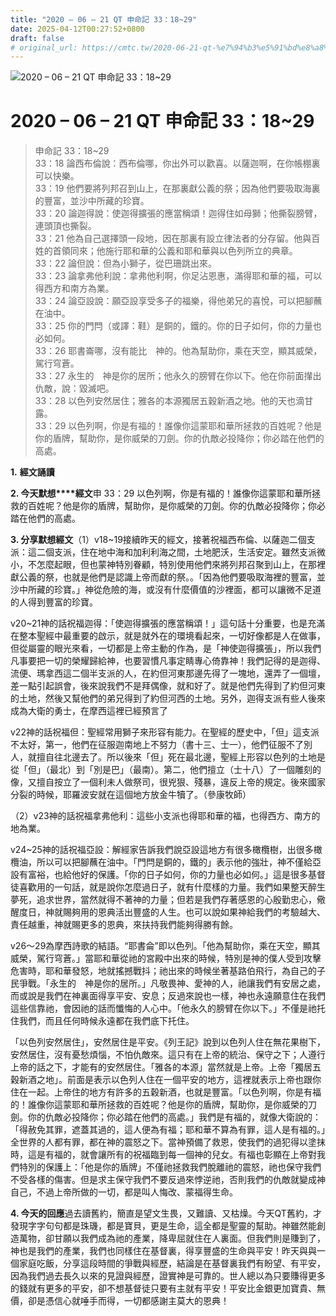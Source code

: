 ```yaml
---
title: "2020 – 06 – 21 QT 申命記 33：18~29"
date: 2025-04-12T00:27:52+0800
draft: false
# original_url: https://cmtc.tw/2020-06-21-qt-%e7%94%b3%e5%91%bd%e8%a8%98-33%ef%bc%9a1829
---
```


![2020 – 06 – 21 QT 申命記 33：18~29](/images/qt.jpg   "2020 – 06 – 21 QT 申命記 33：18~29")

# 2020 – 06 – 21 QT 申命記 33：18~29

> 申命記 33：18~29  
> 33：18 論西布倫說：西布倫哪，你出外可以歡喜。以薩迦啊，在你帳棚裏可以快樂。  
> 33：19 他們要將列邦召到山上，在那裏獻公義的祭；因為他們要吸取海裏的豐富，並沙中所藏的珍寶。  
> 33：20 論迦得說：使迦得擴張的應當稱頌！迦得住如母獅；他撕裂膀臂，連頭頂也撕裂。  
> 33：21 他為自己選擇頭一段地，因在那裏有設立律法者的分存留。他與百姓的首領同來；他施行耶和華的公義和耶和華與以色列所立的典章。  
> 33：22 論但說：但為小獅子，從巴珊跳出來。  
> 33：23 論拿弗他利說：拿弗他利啊，你足沾恩惠，滿得耶和華的福，可以得西方和南方為業。  
> 33：24 論亞設說：願亞設享受多子的福樂，得他弟兄的喜悅，可以把腳蘸在油中。  
> 33：25 你的門閂（或譯：鞋）是銅的，鐵的。你的日子如何，你的力量也必如何。  
> 33：26 耶書崙哪，沒有能比　神的。他為幫助你，乘在天空，顯其威榮，駕行穹蒼。  
> 33：27 永生的　神是你的居所；他永久的膀臂在你以下。他在你前面攆出仇敵，說：毀滅吧。  
> 33：28 以色列安然居住；雅各的本源獨居五穀新酒之地。他的天也滴甘露。  
> 33：29 以色列啊，你是有福的！誰像你這蒙耶和華所拯救的百姓呢？他是你的盾牌，幫助你，是你威榮的刀劍。你的仇敵必投降你；你必踏在他們的高處。

**1.** **經文誦讀**

**2. 今天默想****經文**申 33：29 以色列啊，你是有福的！誰像你這蒙耶和華所拯救的百姓呢？他是你的盾牌，幫助你，是你威榮的刀劍。你的仇敵必投降你；你必踏在他們的高處。

**3. 分享默想經文**（1）v18~19接續昨天的經文，接著祝福西布倫、以薩迦二個支派：這二個支派，住在地中海和加利利海之間，土地肥沃，生活安定。雖然支派微小，不怎麼起眼，但也蒙神特別眷顧，特別使用他們來將列邦召聚到山上，在那裡獻公義的祭，也就是他們是認識上帝而獻的祭。。「因為他們要吸取海裡的豐富，並沙中所藏的珍寶。」神從危險的海，或沒有什麼價值的沙裡面，都可以讓微不足道的人得到豐富的珍寶。

v20~21神的話祝福迦得：「使迦得擴張的應當稱頌！」這句話十分重要，也是充滿在整本聖經中最重要的啟示，就是就外在的環境看起來，一切好像都是人在做事，但從屬靈的眼光來看，一切都是上帝主動的作為，是「神使迦得擴張」，所以我們凡事要把一切的榮耀歸給神，也要習慣凡事定睛專心倚靠神！我們記得的是迦得、流便、瑪拿西這二個半支派的人，在約但河東那邊先得了一塊地，還弄了一個壇，差一點引起誤會，後來說我們不是拜偶像，就和好了。就是他們先得到了約但河東的土地，然後又幫他們的弟兄得到了約但河西的土地。另外，迦得支派有些人後來成為大衛的勇士，在摩西這裡已經預言了

v22神的話祝福但：聖經常用獅子來形容有能力。在聖經的歷史中，「但」這支派不太好，第一，他們在征服迦南地上不努力（書十三、士一），他們征服不了別人，就擅自往北邊去了。所以後來「但」死在最北邊，聖經上形容以色列的土地是從「但」（最北）到「別是巴」（最南）。第二，他們擅立（士十八）了一個雕刻的像，又擅自按立了一個利未人做祭司，很兇狠、殘暴，違反上帝的規定。後來國家分裂的時候，耶羅波安就在這個地方放金牛犢了。（參康牧師）

（2）v23神的話祝福拿弗他利：這些小支派也得耶和華的福，也得西方、南方的地為業。

v24~25神的話祝福亞設：解經家告訴我們說亞設這地方有很多橄欖樹，出很多橄欖油，所以可以把腳蘸在油中。「門閂是銅的，鐵的」表示他的強壯，神不僅給亞設有富裕，也給他好的保護。「你的日子如何，你的力量也必如何。」這是很多基督徒喜歡用的一句話，就是說你怎麼過日子，就有什麼樣的力量。我們如果整天醉生夢死，追求世界，當然就得不著神的力量；但若是我們存著感恩的心殷勤忠心，儆醒度日，神就賜夠用的恩典活出豐盛的人生。也可以說如果神給我們的考驗越大、責任越重，神就賜更多的恩典，來扶持我們能夠得勝有餘。

v26～29為摩西詩歌的結語。“耶書侖”即以色列。「他為幫助你，乘在天空，顯其威榮，駕行穹蒼。」當耶和華從祂的宮殿中出來的時候，特別是神的僕人受到攻擊危害時，耶和華發怒，地就搖撼戰抖；祂出來的時候坐著基路伯飛行，為自己的子民爭戰。「永生的　神是你的居所。」凡敬畏神、愛神的人，祂讓我們有安居之處，而或說是我們在神裏面得享平安、安息；反過來說也一樣，神也永遠願意住在我們這些信靠祂，會因祂的話而懺悔的人心中。「他永久的膀臂在你以下。」不僅是祂托住我們，而且任何時候永遠都在我們底下托住。

「以色列安然居住」，安然居住是平安。《列王記》說到以色列人住在無花果樹下，安然居住，沒有憂愁煩惱，不怕仇敵來。這只有在上帝的統治、保守之下；人遵行上帝的話之下，才能有的安然居住。「雅各的本源」當然就是上帝。上帝「獨居五穀新酒之地」。前面是表示以色列人住在一個平安的地方，這裡就表示上帝也跟你住在一起。上帝住的地方有許多的五穀新酒，也就是豐富。「以色列啊，你是有福的！誰像你這蒙耶和華所拯救的百姓呢？他是你的盾牌，幫助你，是你威榮的刀劍。你的仇敵必投降你；你必踏在他們的高處。」我們是有福的，就像大衛說的：「得赦免其罪，遮蓋其過的，這人便為有福；耶和華不算為有罪，這人是有福的。」全世界的人都有罪，都在神的震怒之下。當神預備了救恩，使我們的過犯得以塗抹時，這是有福的，就會讓所有的祝福臨到每一個神的兒女。有福也彰顯在上帝對我們特別的保護上：「他是你的盾牌」不僅祂拯救我們脫離祂的震怒，祂也保守我們不受各樣的傷害。但是求主保守我們不要反過來悖逆祂，否則我們的仇敵就變成神自己，不過上帝所做的一切，都是叫人悔改、蒙福得生命。

**4. 今天的回應**過去讀舊約，簡直是望文生畏，又難讀、又枯燥。今天QT舊約，才發現字字句句都是珠璣，都是寶貝，更是生命，這全都是聖靈的幫助。神雖然能創造萬物，卻甘願以我們成為祂的產業，降卑屈就住在人裏面。但我們則是賺到了，神也是我們的產業，我們也同樣住在基督裏，得享豐盛的生命與平安！昨天與與一個家庭吃飯，分享這段時間的爭戰與經歷，結論是在基督裏我們有盼望、有平安，因為我們過去長久以來的見證與經歷，證實神是可靠的。世人總以為只要賺得更多的錢就有更多的平安，卻不想基督徒只要有主就有平安！平安比金銀更加寶貴、無價，卻是憑信心就唾手而得，一切都感謝主莫大的恩典！